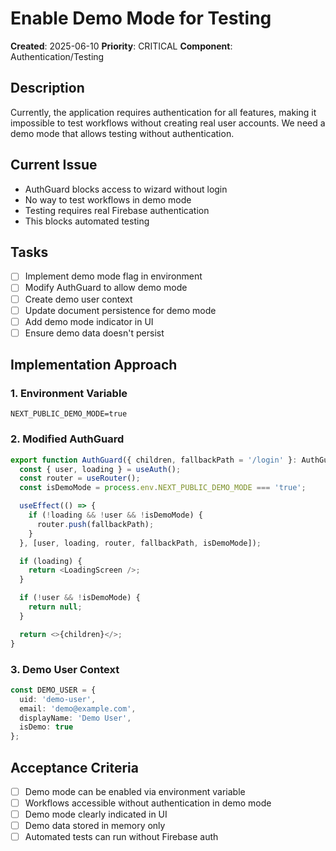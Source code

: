 # Enable Demo Mode for Testing

**Created**: 2025-06-10
**Priority**: CRITICAL
**Component**: Authentication/Testing

## Description
Currently, the application requires authentication for all features, making it impossible to test workflows without creating real user accounts. We need a demo mode that allows testing without authentication.

## Current Issue
- AuthGuard blocks access to wizard without login
- No way to test workflows in demo mode
- Testing requires real Firebase authentication
- This blocks automated testing

## Tasks
- [ ] Implement demo mode flag in environment
- [ ] Modify AuthGuard to allow demo mode
- [ ] Create demo user context
- [ ] Update document persistence for demo mode
- [ ] Add demo mode indicator in UI
- [ ] Ensure demo data doesn't persist

## Implementation Approach

### 1. Environment Variable
```env
NEXT_PUBLIC_DEMO_MODE=true
```

### 2. Modified AuthGuard
```typescript
export function AuthGuard({ children, fallbackPath = '/login' }: AuthGuardProps) {
  const { user, loading } = useAuth();
  const router = useRouter();
  const isDemoMode = process.env.NEXT_PUBLIC_DEMO_MODE === 'true';

  useEffect(() => {
    if (!loading && !user && !isDemoMode) {
      router.push(fallbackPath);
    }
  }, [user, loading, router, fallbackPath, isDemoMode]);

  if (loading) {
    return <LoadingScreen />;
  }

  if (!user && !isDemoMode) {
    return null;
  }

  return <>{children}</>;
}
```

### 3. Demo User Context
```typescript
const DEMO_USER = {
  uid: 'demo-user',
  email: 'demo@example.com',
  displayName: 'Demo User',
  isDemo: true
};
```

## Acceptance Criteria
- [ ] Demo mode can be enabled via environment variable
- [ ] Workflows accessible without authentication in demo mode
- [ ] Demo mode clearly indicated in UI
- [ ] Demo data stored in memory only
- [ ] Automated tests can run without Firebase auth